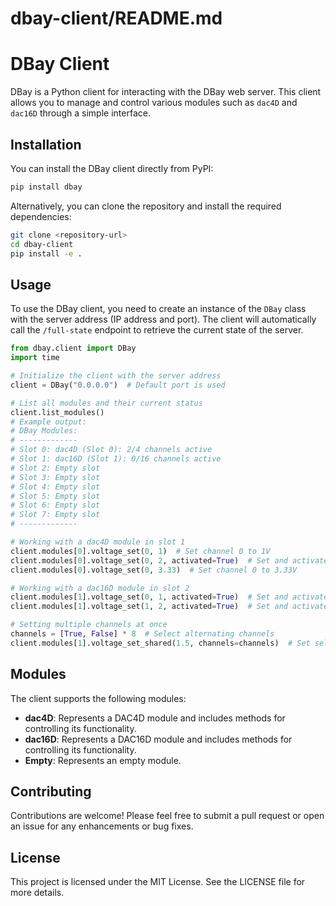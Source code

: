 # dbay-client/README.md

# DBay Client

DBay is a Python client for interacting with the DBay web server. This client allows you to manage and control various modules such as `dac4D` and `dac16D` through a simple interface.

## Installation

You can install the DBay client directly from PyPI:

```bash
pip install dbay
```

Alternatively, you can clone the repository and install the required dependencies:

```bash
git clone <repository-url>
cd dbay-client
pip install -e .
```

## Usage

To use the DBay client, you need to create an instance of the `DBay` class with the server address (IP address and port). The client will automatically call the `/full-state` endpoint to retrieve the current state of the server.

```python
from dbay.client import DBay
import time

# Initialize the client with the server address
client = DBay("0.0.0.0")  # Default port is used

# List all modules and their current status
client.list_modules()
# Example output:
# DBay Modules:
# -------------
# Slot 0: dac4D (Slot 0): 2/4 channels active
# Slot 1: dac16D (Slot 1): 0/16 channels active
# Slot 2: Empty slot
# Slot 3: Empty slot
# Slot 4: Empty slot
# Slot 5: Empty slot
# Slot 6: Empty slot
# Slot 7: Empty slot
# -------------

# Working with a dac4D module in slot 1
client.modules[0].voltage_set(0, 1)  # Set channel 0 to 1V
client.modules[0].voltage_set(0, 2, activated=True)  # Set and activate channel 0
client.modules[0].voltage_set(0, 3.33)  # Set channel 0 to 3.33V

# Working with a dac16D module in slot 2
client.modules[1].voltage_set(0, 1, activated=True)  # Set and activate channel 0
client.modules[1].voltage_set(1, 2, activated=True)  # Set and activate channel 1

# Setting multiple channels at once
channels = [True, False] * 8  # Select alternating channels
client.modules[1].voltage_set_shared(1.5, channels=channels)  # Set selected channels to 1.5V
```

## Modules

The client supports the following modules:

- **dac4D**: Represents a DAC4D module and includes methods for controlling its functionality.
- **dac16D**: Represents a DAC16D module and includes methods for controlling its functionality.
- **Empty**: Represents an empty module.

## Contributing

Contributions are welcome! Please feel free to submit a pull request or open an issue for any enhancements or bug fixes.

## License

This project is licensed under the MIT License. See the LICENSE file for more details.